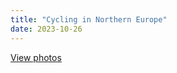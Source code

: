 ```yaml
---
title: "Cycling in Northern Europe"
date: 2023-10-26
---
```


[View photos](https://photos.app.goo.gl/U47YpLFXzT8tEgV37)
